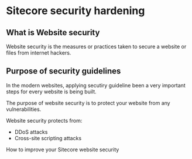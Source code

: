 # Sitecore security hardening

## What is Website security

Website security is the measures or practices taken to secure a website or files from internet hackers.


## Purpose of security guidelines
In the modern websites, applying secutiry guideline been a very important steps for every website is being built.

The purpose of website security is to protect your website from any vulnerabilities.

Website security protects from:
- DDoS attacks
- Cross-site scripting attacks


How to improve your Sitecore website security